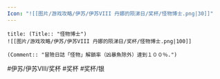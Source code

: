 ```yaml
---
Icon: "![[图片/游戏攻略/伊苏/伊苏VIII 丹娜的陨涕日/奖杯/怪物博士.png|30]]"
---
```

```ad-common-silver-trophy
title: (Title:: "怪物博士")
![[图片/游戏攻略/伊苏/伊苏VIII 丹娜的陨涕日/奖杯/怪物博士.png|100]]

(Comment:: "冒險日誌「怪物」解鎖率（凶暴魚除外）達到１００％.")
```

#伊苏/伊苏VIII/奖杯 #奖杯 #奖杯/银
